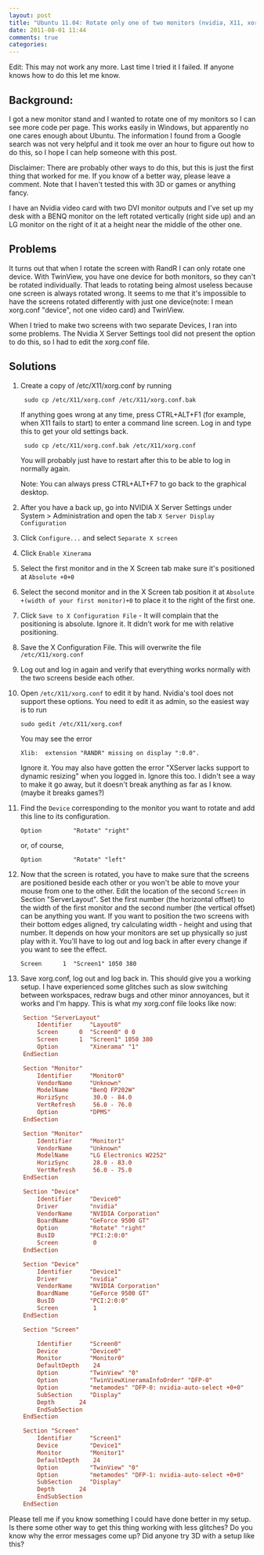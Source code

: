 ```yaml
---
layout: post
title: "Ubuntu 11.04: Rotate only one of two monitors (nvidia, X11, xorg.conf)"
date: 2011-08-01 11:44
comments: true
categories: 
---
```



Edit: This may not work any more. Last time I tried it I failed. If anyone knows how to do this let me know.

Background:
---

I got a new monitor stand and I wanted to rotate one of my monitors so I can see more code per page. This works easily in Windows, but apparently no one cares enough about Ubuntu. The information I found from a Google search was not very helpful and it took me over an hour to figure out how to do this, so I hope I can help someone with this post.

Disclaimer: There are probably other ways to do this, but this is just the first thing that worked for me. If you know of a better way, please leave a comment. Note that I haven't tested this with 3D or games or anything fancy.

I have an Nvidia video card with two DVI monitor outputs and I've set up my desk with a BENQ monitor on the left rotated vertically (right side up) and an LG monitor on the right of it at a height near the middle of the other one.

Problems
---

It turns out that when I rotate the screen with RandR I can only rotate one device. With TwinView, you have one device for both monitors, so they can't be rotated individually. That leads to rotating being almost useless because one screen is always rotated wrong. It seems to me that it's impossible to have the screens rotated differently with just one device(note: I mean xorg.conf "device", not one video card) and TwinView.

When I tried to make two screens with two separate Devices, I ran into some problems. The Nvidia X Server Settings tool did not present the option to do this, so I had to edit the xorg.conf file.

Solutions
---

1. Create a copy of /etc/X11/xorg.conf by running 

        sudo cp /etc/X11/xorg.conf /etc/X11/xorg.conf.bak

    If anything goes wrong at any time, press CTRL+ALT+F1 (for example, when X11 fails to start) to enter a command line screen. Log in and type this to get your old settings back.

        sudo cp /etc/X11/xorg.conf.bak /etc/X11/xorg.conf

    You will probably just have to restart after this to be able to log in normally again.

    Note: You can always press CTRL+ALT+F7 to go back to the graphical desktop.

2. After you have a back up, go into NVIDIA X Server Settings under System > Administration and open the tab `X Server Display Configuration`
3. Click `Configure...` and select `Separate X screen`
4. Click `Enable Xinerama`
5. Select the first monitor and in the X Screen tab make sure it's positioned at `Absolute +0+0`
6. Select the second monitor and in the X Screen tab position it at `Absolute +(width of your first monitor)+0` to place it to the right of the first one.
7. Click `Save to X Configuration File` - It will complain that the positioning is absolute. Ignore it. It didn't work for me with relative positioning.
8. Save the X Configuration File. This will overwrite the file `/etc/X11/xorg.conf`
9. Log out and log in again and verify that everything works normally with the two screens beside each other.
10. Open `/etc/X11/xorg.conf` to edit it by hand. Nvidia's tool does not support these options. You need to edit it as admin, so the easiest way is to run

        sudo gedit /etc/X11/xorg.conf

    You may see the error

        Xlib:  extension "RANDR" missing on display ":0.0".

    Ignore it. You may also have gotten the error "XServer lacks support to dynamic resizing" when you logged in. Ignore this too. I didn't see a way to make it go away, but it doesn't break anything as far as I know. (maybe it breaks games?)

11. Find the `Device` corresponding to the monitor you want to rotate and add this line to its configuration.

        Option         "Rotate" "right"

    or, of course,

        Option         "Rotate" "left"


12. Now that the screen is rotated, you have to make sure that the screens are positioned beside each other or you won't be able to move your mouse from one to the other. Edit the location of the second `Screen` in Section "ServerLayout". Set the first number (the horizontal offset) to the width of the first monitor and the second number (the vertical offset) can be anything you want. If you want to position the two screens with their bottom edges aligned, try calculating width - height and using that number. It depends on how your monitors are set up physically so just play with it. You'll have to log out and log back in after every change if you want to see the effect.

        Screen      1  "Screen1" 1050 380

13. Save xorg.conf, log out and log back in. This should give you a working setup. I have experienced some glitches such as slow switching between workspaces, redraw bugs and other minor annoyances, but it works and I'm happy. This is what my xorg.conf file looks like now:

``` cfg
    Section "ServerLayout"
        Identifier     "Layout0"
        Screen      0  "Screen0" 0 0
        Screen      1  "Screen1" 1050 380
        Option         "Xinerama" "1"
    EndSection

    Section "Monitor"
        Identifier     "Monitor0"
        VendorName     "Unknown"
        ModelName      "BenQ FP202W"
        HorizSync       30.0 - 84.0
        VertRefresh     56.0 - 76.0
        Option         "DPMS"
    EndSection

    Section "Monitor"
        Identifier     "Monitor1"
        VendorName     "Unknown"
        ModelName      "LG Electronics W2252"
        HorizSync       28.0 - 83.0
        VertRefresh     56.0 - 75.0
    EndSection

    Section "Device"
        Identifier     "Device0"
        Driver         "nvidia"
        VendorName     "NVIDIA Corporation"
        BoardName      "GeForce 9500 GT"
        Option         "Rotate" "right"
        BusID          "PCI:2:0:0"
        Screen          0
    EndSection

    Section "Device"
        Identifier     "Device1"
        Driver         "nvidia"
        VendorName     "NVIDIA Corporation"
        BoardName      "GeForce 9500 GT"
        BusID          "PCI:2:0:0"
        Screen          1
    EndSection

    Section "Screen"

        Identifier     "Screen0"
        Device         "Device0"
        Monitor        "Monitor0"
        DefaultDepth    24
        Option         "TwinView" "0"
        Option         "TwinViewXineramaInfoOrder" "DFP-0"
        Option         "metamodes" "DFP-0: nvidia-auto-select +0+0"
        SubSection     "Display"
        Depth       24
        EndSubSection
    EndSection

    Section "Screen"
        Identifier     "Screen1"
        Device         "Device1"
        Monitor        "Monitor1"
        DefaultDepth    24
        Option         "TwinView" "0"
        Option         "metamodes" "DFP-1: nvidia-auto-select +0+0"
        SubSection     "Display"
        Depth       24
        EndSubSection
    EndSection
```

Please tell me if you know something I could have done better in my setup. Is there some other way to get this thing working with less glitches? Do you know why the error messages come up? Did anyone try 3D with a setup like this?
